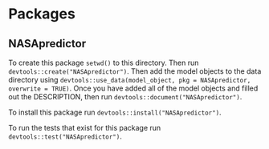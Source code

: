# Packages


## NASApredictor

To create this package `setwd()` to this directory. Then run `devtools::create("NASApredictor")`. Then add the model objects to the data directory using `devtools::use_data(model_object, pkg = NASApredictor, overwrite = TRUE)`. Once you have added all of the model objects and filled out the DESCRIPTION, then run `devtools::document("NASApredictor")`.

To install this package run `devtools::install("NASApredictor")`.

To run the tests that exist for this package run `devtools::test("NASApredictor")`.